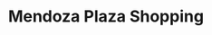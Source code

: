 ---
title: "Mendoza Plaza Shopping"
url: /guaymallen/mendoza-plaza-shopping/
shop: Einkaufszentrum
---